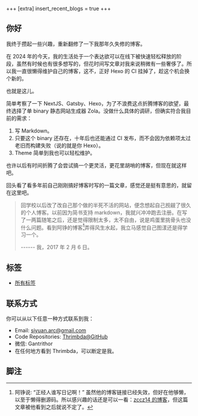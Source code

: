 +++
[extra]
insert_recent_blogs = true
+++

## 你好

我终于攒起一些兴趣，重新翻修了一下我那年久失修的博客。

在 2024 年的今天，我的生活处于一个表达欲可以在线下被快速轻松释放的阶段，虽然有时候也有很多想写的，但花时间写文章对我来说稍微有一些奢侈了。所以我一直很懒得维护自己的博客，这不，正好 Hexo 的 CI 挂掉了，趁这个机会换个新的。

也就是这儿。

简单考察了一下 NextJS、Gatsby、Hexo，为了不浪费这点折腾博客的欲望，最终选择了单 binary 静态网站生成器 Zola。没做什么具体的调研，但确实符合我目前的需求：

1. 写 Markdown。
2. 只要这个 binary 还存在，十年后也还能通过 CI 发布，而不会因为依赖项太过老旧而构建失败（说的就是你 Hexo）。
3. Theme 简单到我也可以轻松维护。

也许以后有时间折腾了会尝试搞一个更灵活，更花里胡哨的博客，但现在就这样吧。

回头看了看多年前自己刚刚搞好博客时写的一篇文章，感觉还是挺有意思的，就留在这里吧。

> 回学校以后改了改自己那个做的半死不活的网站，便念想起自己觊觎了很久的个人博客。以前因为简书支持 markdown，我就兴冲冲跑去注册。在写了一两篇随笔之后，还是觉得限制太多，太不自由，说是鸡蛋里挑骨头也没什么问题。看到阿铮的博客[^1]弄得风生水起，我立马感觉自己图漾还是得学习一个。
>
> ------ 我，2017 年 2 月 6 日。

<!-- RECENT_BLOGS_PLACEHOLDER -->

## 标签

- [所有标签](./tags)

## 联系方式

你可以从以下任意一种方式联系到我：

- Email: [siyuan.arc@gmail.com](mailto:siyuan.arc@gmail.com)
- Code Repositories: [Thrimbda@GitHub](https://github.com/Thrimbda)
- 微信: Gantrithor
- 在任何地方看到 Thrimbda，可以断定是我。

## 脚注

[^1]: 阿铮说: “正经人谁写日记啊！” 虽然他的博客链接已经失效，但好在他够懒，以至于懒得删源码。所以感兴趣的话还是可以一看：[zccz14 的博客](https://github.com/zccz14/blog/tree/master/src/posts)，但这篇文章被他看到之后就说不定了。
